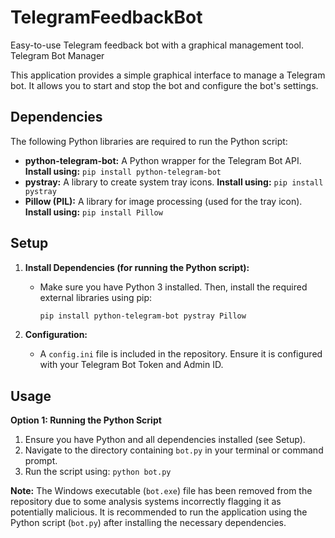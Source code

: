 # TelegramFeedbackBot

Easy-to-use Telegram feedback bot with a graphical management tool.
Telegram Bot Manager

This application provides a simple graphical interface to manage a Telegram bot. It allows you to start and stop the bot and configure the bot's settings.

## Dependencies

The following Python libraries are required to run the Python script:

-   **python-telegram-bot:** A Python wrapper for the Telegram Bot API. **Install using:** `pip install python-telegram-bot`
-   **pystray:** A library to create system tray icons. **Install using:** `pip install pystray`
-   **Pillow (PIL):** A library for image processing (used for the tray icon). **Install using:** `pip install Pillow`

## Setup

1.  **Install Dependencies (for running the Python script):**
    -   Make sure you have Python 3 installed. Then, install the required external libraries using pip:
        ```bash
        pip install python-telegram-bot pystray Pillow
        ```

2.  **Configuration:**
    -   A `config.ini` file is included in the repository. Ensure it is configured with your Telegram Bot Token and Admin ID.

## Usage

**Option 1: Running the Python Script**

1.  Ensure you have Python and all dependencies installed (see Setup).
2.  Navigate to the directory containing `bot.py` in your terminal or command prompt.
3.  Run the script using: `python bot.py`

**Note:** The Windows executable (`bot.exe`) file has been removed from the repository due to some analysis systems incorrectly flagging it as potentially malicious. It is recommended to run the application using the Python script (`bot.py`) after installing the necessary dependencies.

